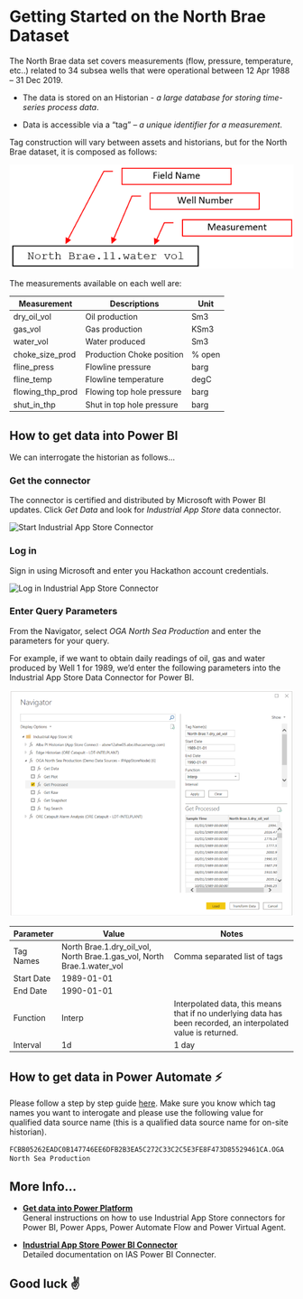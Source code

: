 # Getting Started on the North Brae Dataset

The North Brae data set covers measurements (flow, pressure, temperature, etc..) related to 34 subsea wells that were operational between 12 Apr 1988 – 31 Dec 2019. 

* The data is stored on an Historian - *a large database for storing time-series process data*.

* Data is accessible via a “tag” – *a unique identifier for a measurement*.

Tag construction will vary between assets and historians, but for the North Brae dataset, it is composed as follows: 

![](images/NorthBraeTags01.png)

The measurements available on each well are:

| Measurement | Descriptions | Unit |
|-------------|--------------|------|
|dry_oil_vol  | Oil production | Sm3  |
|gas_vol      | Gas production | KSm3 |
|water_vol    | Water produced | Sm3 |
|choke_size_prod | Production Choke position | % open |
|fline_press | Flowline pressure | barg |
| fline_temp | Flowline temperature	| degC |
| flowing_thp_prod | Flowing top hole pressure | barg |
| shut_in_thp | Shut in top hole pressure | barg |

## How to get data into Power BI

We can interrogate the historian as follows...

### Get the connector

 The connector is certified and distributed by Microsoft with Power BI updates. Click *Get Data* and look for *Industrial App Store* data connector.

![Start Industrial App Store Connector](https://intelligentplant.com/datasheets/powerplatform/resources/ias-pp-start-connector.gif)

### Log in

Sign in using Microsoft and enter you Hackathon account credentials. 

![Log in Industrial App Store Connector](https://intelligentplant.com/datasheets/powerplatform/resources/ias-pp-start-connector-log-in.gif)


### Enter Query Parameters

From the Navigator, select *OGA North Sea Production* and enter the parameters for your query.

For example, if we want to obtain daily readings of oil, gas and water produced by Well 1 for 1989, we’d enter the following parameters into the Industrial App Store Data Connector for Power BI.

![](images/NorthBraeTags02.png)

| Parameter | Value | Notes |
|-----------|-------|-------|
|Tag Names |  North Brae.1.dry_oil_vol, North Brae.1.gas_vol, North Brae.1.water_vol | Comma separated list of tags |
| Start Date | 1989-01-01| |
|End Date | 1990-01-01 | |
| Function | Interp | Interpolated data, this means that if no underlying data has been recorded, an interpolated value is returned. |
| Interval | 1d | 1 day |


## How to get data in Power Automate :zap:

Please follow a step by step guide [here](https://github.com/intelligentplant/codeless-hackathon-resource/blob/master/resources/get-data-into-power-platform.MD#power-automate-zap "Industrial App Store - Get data into Power Automate"). Make sure you know which tag names you want to interogate and please use the following value for qualified data source name (this is a qualified data source name for on-site historian).

```text
FCBB05262EADC0B147746EE6DFB2B3EA5C272C33C2C5E3FE8F473D85529461CA.OGA North Sea Production
```

## More Info...

* [**Get data into Power Platform**](https://github.com/intelligentplant/codeless-hackathon-resource/blob/master/resources/get-data-into-power-platform.MD)<br/> General instructions on how to use Industrial App Store connectors for Power BI, Power Apps, Power Automate Flow and Power Virtual Agent.

* [**Industrial App Store Power BI Connector**](https://github.com/intelligentplant/IAS-Power-BI-connector)<br/> Detailed documentation on IAS Power BI Connecter.

## Good luck :v: